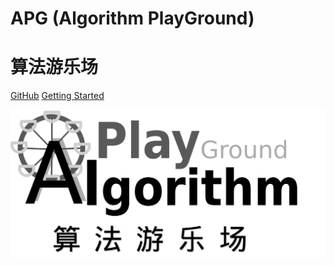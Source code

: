 # APG (Algorithm PlayGround)
# 算法游乐场
[GitHub](https://github.com/SuCicada/Algorithm-PlayGround)
[Getting Started](/README)

![](logo.png)
